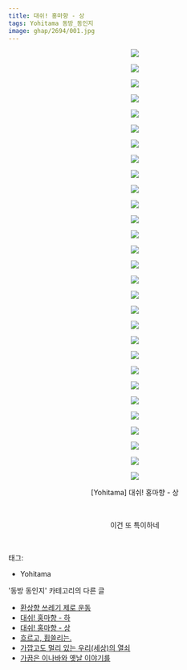 ```yaml
---
title: 대쉬! 홍마향 - 상
tags: Yohitama 동방_동인지
image: ghap/2694/001.jpg
---
```

<div class="article">
<p style="text-align: center; clear: none; float: none;"><img src="{{ site.nasurl }}/ghap/2694/001.jpg"/></p>
<p style="text-align: center; clear: none; float: none;"><img src="{{ site.nasurl }}/ghap/2694/002.jpg"/></p>
<p style="text-align: center; clear: none; float: none;"><img src="{{ site.nasurl }}/ghap/2694/003.jpg"/></p>
<p style="text-align: center; clear: none; float: none;"><img src="{{ site.nasurl }}/ghap/2694/004.jpg"/></p>
<p style="text-align: center; clear: none; float: none;"><img src="{{ site.nasurl }}/ghap/2694/005.jpg"/></p>
<p style="text-align: center; clear: none; float: none;"><img src="{{ site.nasurl }}/ghap/2694/006.jpg"/></p>
<p style="text-align: center; clear: none; float: none;"><img src="{{ site.nasurl }}/ghap/2694/007.jpg"/></p>
<p style="text-align: center; clear: none; float: none;"><img src="{{ site.nasurl }}/ghap/2694/008.jpg"/></p>
<p style="text-align: center; clear: none; float: none;"><img src="{{ site.nasurl }}/ghap/2694/009.jpg"/></p>
<p style="text-align: center; clear: none; float: none;"><img src="{{ site.nasurl }}/ghap/2694/010.jpg"/></p>
<p style="text-align: center; clear: none; float: none;"><img src="{{ site.nasurl }}/ghap/2694/011.jpg"/></p>
<p style="text-align: center; clear: none; float: none;"><img src="{{ site.nasurl }}/ghap/2694/012.jpg"/></p>
<p style="text-align: center; clear: none; float: none;"><img src="{{ site.nasurl }}/ghap/2694/013.jpg"/></p>
<p style="text-align: center; clear: none; float: none;"><img src="{{ site.nasurl }}/ghap/2694/014.jpg"/></p>
<p style="text-align: center; clear: none; float: none;"><img src="{{ site.nasurl }}/ghap/2694/015.jpg"/></p>
<p style="text-align: center; clear: none; float: none;"><img src="{{ site.nasurl }}/ghap/2694/016.jpg"/></p>
<p style="text-align: center; clear: none; float: none;"><img src="{{ site.nasurl }}/ghap/2694/017.jpg"/></p>
<p style="text-align: center; clear: none; float: none;"><img src="{{ site.nasurl }}/ghap/2694/018.jpg"/></p>
<p style="text-align: center; clear: none; float: none;"><img src="{{ site.nasurl }}/ghap/2694/019.jpg"/></p>
<p style="text-align: center; clear: none; float: none;"><img src="{{ site.nasurl }}/ghap/2694/020.jpg"/></p>
<p style="text-align: center; clear: none; float: none;"><img src="{{ site.nasurl }}/ghap/2694/021.jpg"/></p>
<p style="text-align: center; clear: none; float: none;"><img src="{{ site.nasurl }}/ghap/2694/022.jpg"/></p>
<p style="text-align: center; clear: none; float: none;"><img src="{{ site.nasurl }}/ghap/2694/023.jpg"/></p>
<p style="text-align: center; clear: none; float: none;"><img src="{{ site.nasurl }}/ghap/2694/024.jpg"/></p>
<p style="text-align: center; clear: none; float: none;"><img src="{{ site.nasurl }}/ghap/2694/025.jpg"/></p>
<p style="text-align: center; clear: none; float: none;"><img src="{{ site.nasurl }}/ghap/2694/026.jpg"/></p>
<p style="text-align: center; clear: none; float: none;"><img src="{{ site.nasurl }}/ghap/2694/027.jpg"/></p>
<p style="text-align: center; clear: none; float: none;"><img src="{{ site.nasurl }}/ghap/2694/028.jpg"/></p>
<p style="text-align: center; clear: none; float: none;"><img src="{{ site.nasurl }}/ghap/2694/029.jpg"/></p>
<p style="text-align: center; clear: none; float: none;">[Yohitama] 대쉬! 홍마향 - 상</p>
<p style="text-align: center; clear: none; float: none;"><br/></p>
<p style="text-align: center; clear: none; float: none;">이건 또 특이하네</p>
<p><br/></p>
</div><div class="tagTrail">
<p>태그: </p>
<ul>
<li>Yohitama</li>
</ul>
</div><div class="another">
<p>'동방 동인지' 카테고리의 다른 글</p>
<ul>
<li><a href="/2016-10-30-ghap_2696">환상향 쓰레기 제로 운동</a></li>
<li><a href="/2016-10-30-ghap_2695">대쉬! 홍마향 - 하</a></li>
<li><a href="/2016-10-30-ghap_2694">대쉬! 홍마향 - 상</a></li>
<li><a href="/2016-10-30-ghap_2693">흐르고, 휩쓸리는.</a></li>
<li><a href="/2016-10-30-ghap_2692">가깝고도 멀리 있는 우리(세상)의 열쇠</a></li>
<li><a href="/2016-10-30-ghap_2691">가끔은 이나바와 옛날 이야기를</a></li>
</ul>
</div><div class="cb_module cb_fluid">
<div class="cb_wrt cb_profile">
</div><!-- commentList close -->
</div>